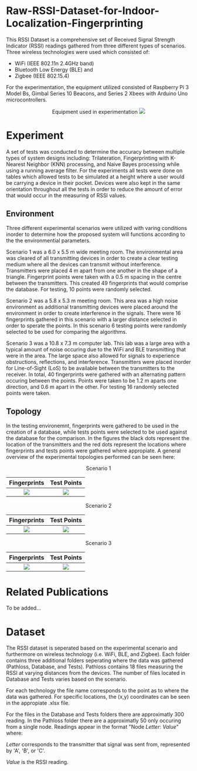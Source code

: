 # Raw-RSSI-Dataset-for-Indoor-Localization-Fingerprinting

This RSSI Dataset is a comprehensive set of Received Signal Strength Indicator (RSSI) readings gathered from three different types of scenarios. Three wireless technologies were used which consisted of:
 - WiFi (IEEE 802.11n 2.4GHz band)
 - Bluetooth Low Energy (BLE) and
 - Zigbee (IEEE 802.15.4)
 
 For the experimentation, the equipment utilized consisted of Raspberry Pi 3 Model Bs, Gimbal Series 10 Beacons, and Series 2 Xbees with Arduino Uno microcontrollers.
 
  <p align="center">
Equipment used in experimentation
<img src="https://github.com/ssadowsk/Raw-RSSI-Dataset-2/blob/master/Images/equipment.jpg">
 </p>
 
 # Experiment
A set of tests was conducted to determine the accuracy between multiple types of system designs including: Trilateration, Fingerprinting with K-Nearest Neighbor (KNN) processing, and Naive Bayes processing while using a running average filter. For the experiments all tests were done on tables which allowed tests to be simulated at a height where a user would be carrying a device in their pocket. Devices were also kept in the same orientation throughout all the tests in order to reduce the amount of error that would occur in the measuring of RSSI values. 
 
 ## Environment
Three different experimental scenarios were utilized with varing conditions inorder to determine how the proposed system will functions according to the the environmential parameters. 

Scenario 1 was a 6.0 x 5.5 m wide meeting room. The environmental area was cleared of all transmitting devices in order to create a clear testing medium where all the devices can transmit without interference. Transmitters were placed 4 m apart from one another in the shape of a triangle. Fingerprint points were taken with a 0.5 m spacing in the centre between the transmitters. This created 49 fingerprints that would comprise the database. For testing, 10 points were randomly selected.

Scenario 2 was a 5.8 x 5.3 m meeting room. This area was a high noise environment as additional transmitting devices were placed around the environment in order to create interference in the signals. There were 16 fingerprints gathered in this scenario with a larger distance selected in order to sperate the points. In this scenario 6 testing points were randomly selected to be used for comparing the algorithms.

Scenario 3 was a 10.8 x 7.3 m computer lab. This lab was a large area with a typical amount of noise occuring due to the WiFi and BLE transmitting that were in the area. The large space also allowed for signals to experience obstructions, reflections, and interference. Transmitters were placed inorder for Line-of-Sight (LoS) to be available between the transmitters to the receiver. In total, 40 fingerprints were gathered with an alternating pattern occuring between the points. Points were taken to be 1.2 m aparts one direction, and 0.6 m apart in the other. For testing 16 randomly selected points were taken. 
 
 ## Topology
 In the testing environemnt, fingerprints were gathered to be used in the creation of a database, while tests points were selected to be used against the database for the comparison. In the figures the black dots represent the location of the transmitters and the red dots represent the locations where fingerprints and tests points were gathered where appropiate. A general overview of the experimental topologies performed can be seen here:
 <p align="center">
Scenario 1
 
  Fingerprints             |  Test Points
:-------------------------:|:-------------------------:
![](https://github.com/ssadowsk/Raw-RSSI-Dataset-2/blob/master/Images/Scenario1_Fingerprints.png)  |  ![](https://github.com/ssadowsk/Raw-RSSI-Dataset-2/blob/master/Images/Scenario1_Tests.png)

  <p align="center">
  Scenario 2
 
  Fingerprints             |  Test Points
:-------------------------:|:-------------------------:
![](https://github.com/ssadowsk/Raw-RSSI-Dataset-2/blob/master/Images/Scenario2_Fingerprints.png)  |  ![](https://github.com/ssadowsk/Raw-RSSI-Dataset-2/blob/master/Images/Scenario2_Tests.png)

<p align="center">
Scenario 3
 
  Fingerprints             |  Test Points
:-------------------------:|:-------------------------:
![](https://github.com/ssadowsk/Raw-RSSI-Dataset-2/blob/master/Images/Scenario3_Fingerprints.png)  |  ![](https://github.com/ssadowsk/Raw-RSSI-Dataset-2/blob/master/Images/Scenario3_Tests.png)
  
  </p>
  
 # Related Publications
 
 To be added...
 
 # Dataset
The RSSI dataset is seperated based on the experimental scenario and furthermore on wireless technology (i.e. WiFi, BLE, and Zigbee). Each folder contains three additional folders seperating where the data was gathered (Pathloss, Database, and Tests). Pathloss contains 18 files measuring the RSSI at varying distances from the devices. The number of files located in Database and Tests varies based on the scenario.

For each technology the file name corresponds to the point as to where the data was gathered. For specific locations, the (x,y) coordinates can be seen in the appropiate .xlsx file.

For the files in the Database and Tests folders there are approximatly 300 reading. In the Pathloss folder there are a approximatly 50 only occuring from a single node. Readings appear in the format "Node *Letter*: *Value*" where:

*Letter* corresponds to the transmitter that signal was sent from, represented by 'A', 'B', or 'C'.

*Value* is the RSSI reading.
